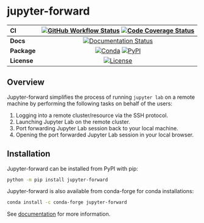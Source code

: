 # jupyter-forward

| CI          | [![GitHub Workflow Status][github-ci-badge]][github-ci-link] [![Code Coverage Status][codecov-badge]][codecov-link] |
| :---------- | :-----------------------------------------------------------------------------------------------------------------: |
| **Docs**    |                                   [![Documentation Status][rtd-badge]][rtd-link]                                    |
| **Package** |                        [![Conda][conda-badge]][conda-link] [![PyPI][pypi-badge]][pypi-link]                         |
| **License** |                                       [![License][license-badge]][repo-link]                                        |

## Overview

Jupyter-forward simplifies the process of running `jupyter lab` on a remote machine by performing the following tasks on behalf of the users:

1. Logging into a remote cluster/resource via the SSH protocol.
2. Launching Jupyter Lab on the remote cluster.
3. Port forwarding Jupyter Lab session back to your local machine.
4. Opening the port forwarded Jupyter Lab session in your local browser.

## Installation

Jupyter-forward can be installed from PyPI with pip:

```bash
python -m pip install jupyter-forward
```

Jupyter-forward is also available from conda-forge for conda installations:

```bash
conda install -c conda-forge jupyter-forward
```

See [documentation](https://jupyter-forward.readthedocs.io) for more information.

[github-ci-badge]: https://img.shields.io/github/workflow/status/ncar-xdev/jupyter-forward/CI?label=CI&logo=github&style=for-the-badge
[github-ci-link]: https://github.com/ncar-xdev/jupyter-forward/actions?query=workflow%3ACI
[codecov-badge]: https://img.shields.io/codecov/c/github/ncar-xdev/jupyter-forward.svg?logo=codecov&style=for-the-badge
[codecov-link]: https://codecov.io/gh/ncar-xdev/jupyter-forward
[rtd-badge]: https://img.shields.io/readthedocs/jupyter-forward/latest.svg?style=for-the-badge
[rtd-link]: https://jupyter-forward.readthedocs.io/en/latest/?badge=latest
[pypi-badge]: https://img.shields.io/pypi/v/jupyter-forward?logo=pypi&style=for-the-badge
[pypi-link]: https://pypi.org/project/jupyter-forward
[conda-badge]: https://img.shields.io/conda/vn/conda-forge/jupyter-forward?logo=anaconda&style=for-the-badge
[conda-link]: https://anaconda.org/conda-forge/jupyter-forward
[license-badge]: https://img.shields.io/github/license/ncar-xdev/jupyter-forward?style=for-the-badge
[repo-link]: https://github.com/ncar-xdev/jupyter-forward
